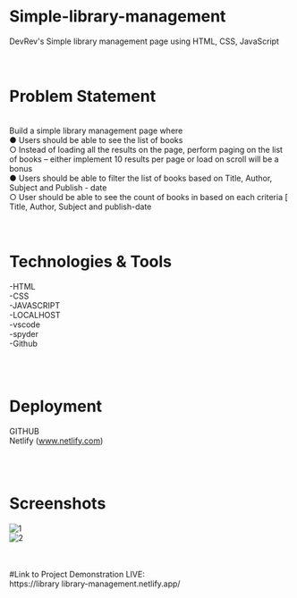 # Simple-library-management
DevRev's Simple library management page using HTML, CSS, JavaScript
<br>
<br>
<br>


# Problem Statement
 <br /> 
Build a simple library management page where <br>
  ● Users should be able to see the list of books <br>
  ○ Instead of loading all the results on the page, perform paging on the list of books – either implement 10 results per page or load on scroll will be a bonus
 <br>  ● Users should be able to filter the list of books based on Title, Author, Subject and Publish - date
<br>   ○ User should be able to see the count of books in based on each criteria [ Title, Author, Subject and publish-date
 <br>
 <br>
 <br>


# Technologies & Tools
 -HTML <br>
 -CSS <br>
 -JAVASCRIPT <br>
 -LOCALHOST <br>
 -vscode <br>
 -spyder <br>
 -Github
 
<br>
<br>

# Deployment
GITHUB <br />
Netlify (www.netlify.com) <br />

 <br />  <br />
 # Screenshots
 ![1](https://user-images.githubusercontent.com/87519174/206407084-547902a8-7f6a-4971-b906-7397483b0f99.png)<br>
![2](https://user-images.githubusercontent.com/87519174/206407093-86a04ab1-9fa5-4514-b414-37b34f039fc0.png)

  <br />  <br />
  #Link to Project Demonstration LIVE: <br />
  https://library library-management.netlify.app/


  
